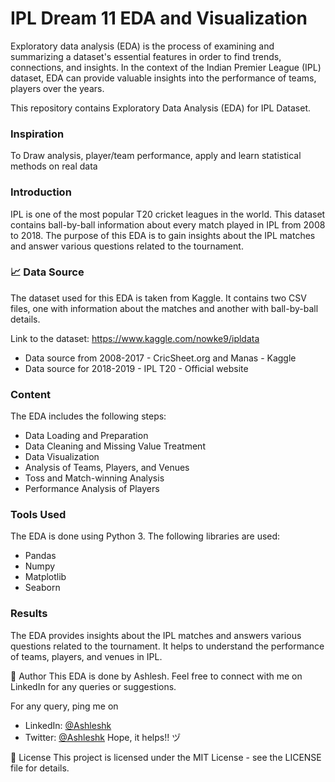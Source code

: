 # IPL Dream 11 EDA and Visualization
 Exploratory data analysis (EDA) is the process of examining and summarizing a dataset's essential features in order to find trends, connections, and insights. In the context of the Indian Premier League (IPL) dataset, EDA can provide valuable insights into the performance of teams, players over the years.

This repository contains Exploratory Data Analysis (EDA) for IPL Dataset.

### Inspiration
To Draw analysis, player/team performance, apply and learn statistical methods on real data

### Introduction
IPL is one of the most popular T20 cricket leagues in the world. This dataset contains ball-by-ball information about every match played in IPL from 2008 to 2018. The purpose of this EDA is to gain insights about the IPL matches and answer various questions related to the tournament.

### :chart_with_upwards_trend: Data Source
The dataset used for this EDA is taken from Kaggle. It contains two CSV files, one with information about the matches and another with ball-by-ball details.

Link to the dataset: https://www.kaggle.com/nowke9/ipldata
- Data source from 2008-2017 - CricSheet.org and Manas - Kaggle
- Data source for 2018-2019 - IPL T20 - Official website

### Content
The EDA includes the following steps:
- Data Loading and Preparation
- Data Cleaning and Missing Value Treatment
- Data Visualization
- Analysis of Teams, Players, and Venues
- Toss and Match-winning Analysis
- Performance Analysis of Players

### Tools Used
The EDA is done using Python 3. The following libraries are used:
- Pandas
- Numpy
- Matplotlib
- Seaborn


### Results
The EDA provides insights about the IPL matches and answers various questions related to the tournament. It helps to understand the performance of teams, players, and venues in IPL.

:raising_hand: Author
This EDA is done by Ashlesh. Feel free to connect with me on LinkedIn for any queries or suggestions.

For any query, ping me on
- LinkedIn: [@Ashleshk](https://www.linkedin.com/in/ashleshk/)
- Twitter: [@Ashleshk](https://twitter.com/ashlesh98)
Hope, it helps!! ヅ

:page_with_curl: License
This project is licensed under the MIT License - see the LICENSE file for details.




